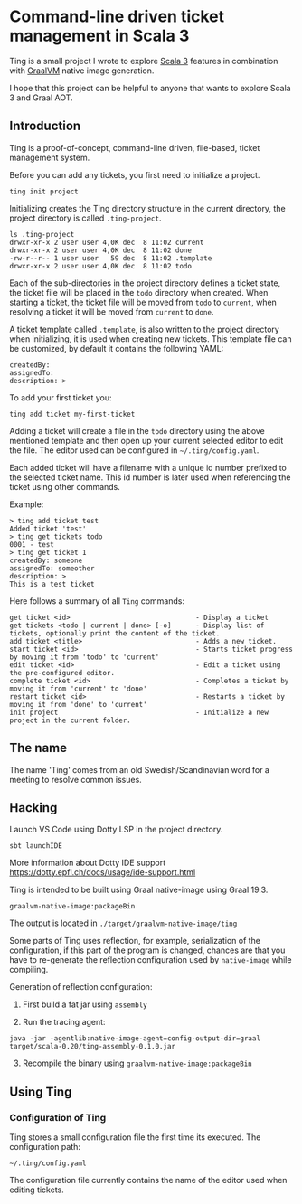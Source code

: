 # Command-line driven ticket management in Scala 3
Ting is a small project I wrote to explore [Scala 3](https://github.com/lampepfl/dotty) features in combination with [GraalVM](https://www.graalvm.org) native image generation.

I hope that this project can be helpful to anyone that wants to explore Scala 3 and Graal AOT.

## Introduction

Ting is a proof-of-concept, command-line driven, file-based, ticket management system. 

Before you can add any tickets, you first need to initialize a project. 

`ting init project`

Initializing creates the Ting directory structure in the current directory, the project directory is called `.ting-project`.

```
ls .ting-project 
drwxr-xr-x 2 user user 4,0K dec  8 11:02 current
drwxr-xr-x 2 user user 4,0K dec  8 11:02 done
-rw-r--r-- 1 user user   59 dec  8 11:02 .template
drwxr-xr-x 2 user user 4,0K dec  8 11:02 todo
```

Each of the sub-directories in the project directory defines a ticket state, the ticket file will be placed in the `todo` directory when created. When starting a ticket, the ticket file will be moved from `todo` to `current`, when resolving a ticket it will be moved from `current` to `done`.

A ticket template called `.template`, is also written to the project directory when initializing, it is used when creating new tickets. This template file  can be customized, by default it contains the following YAML:

```
createdBy:
assignedTo:
description: >
```

To add your first ticket you:

`ting add ticket my-first-ticket`

Adding a ticket will create a file in the `todo` directory using the above mentioned template and then open up your current selected editor to edit the file. The editor used can be configured in `~/.ting/config.yaml`.

Each added ticket will have a filename with a unique id number prefixed to the selected ticket name. This id number is later used when referencing the ticket using other commands.

Example:
```
> ting add ticket test
Added ticket 'test'
> ting get tickets todo
0001 - test
> ting get ticket 1
createdBy: someone
assignedTo: someother
description: > 
This is a test ticket
```

Here follows a summary of all `Ting` commands:

	get ticket <id>                               - Display a ticket
	get tickets <todo | current | done> [-o]      - Display list of tickets, optionally print the content of the ticket.
	add ticket <title>                            - Adds a new ticket.
	start ticket <id>                             - Starts ticket progress by moving it from 'todo' to 'current'
	edit ticket <id>                              - Edit a ticket using the pre-configured editor.
	complete ticket <id>                          - Completes a ticket by moving it from 'current' to 'done'
	restart ticket <id>                           - Restarts a ticket by moving it from 'done' to 'current'
	init project                                  - Initialize a new project in the current folder.

## The name

The name 'Ting' comes from an old Swedish/Scandinavian word for a meeting to resolve common issues.

## Hacking

Launch VS Code using Dotty LSP in the project directory.

    sbt launchIDE

More information about Dotty IDE support
https://dotty.epfl.ch/docs/usage/ide-support.html

Ting is intended to be built using Graal native-image using Graal 19.3.

    graalvm-native-image:packageBin

The output is located in `./target/graalvm-native-image/ting`

Some parts of Ting uses reflection, for example, serialization of the configuration, if this part of the program is changed, chances are that you have to re-generate the reflection configuration used by `native-image` while compiling.

Generation of reflection configuration:

1. First build a fat jar using `assembly`

2. Run the tracing agent:

`java -jar -agentlib:native-image-agent=config-output-dir=graal target/scala-0.20/ting-assembly-0.1.0.jar`

3. Recompile the binary using `graalvm-native-image:packageBin`

## Using Ting

### Configuration of Ting

Ting stores a small configuration file the first time its executed. 
The configuration path:

    ~/.ting/config.yaml

The configuration file currently contains the name of the editor used when editing tickets.
